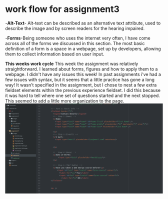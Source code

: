   # work flow for assignment3

  -**Alt-Text**- Alt-text can be described as an alternative text attribute, used to describe the image and by screen readers for the hearing impaired.

  -**Forms**-Being someone who uses the internet very often, I have come across all of the forms we discussed in this section. The most basic definition of a form is a space in a webpage, set up by developers, allowing them to collect information based on user input.

  **This weeks work cycle**
           This week the assignment was relatively straightforward. I learned about forms, figures and how to apply them to a webpage. I didn't have any issues this week! In past assignments i've had a few issues with syntax, but it seems that a little practice has gone a long way!
           It wasn't specified in the assignment, but I chose to nest a few extra fieldset elements within the previous experience fieldset. I did this because it was hard to tell where one set of questions started and the next stopped. This seemed to add a little more organization to the page.
![my screenshot](./images/screenShot.PNG)
